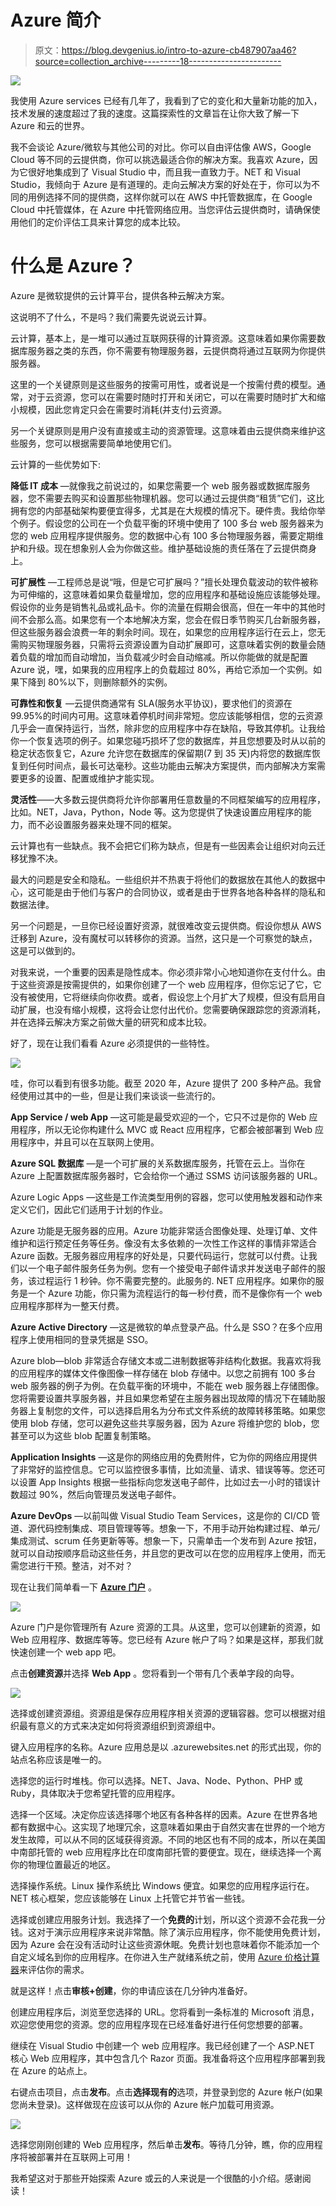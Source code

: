 # Azure 简介

> 原文：<https://blog.devgenius.io/intro-to-azure-cb487907aa46?source=collection_archive---------18----------------------->

![](img/a187a6e5ddd40d3d4ba0a871d0fa74ce.png)

我使用 Azure services 已经有几年了，我看到了它的变化和大量新功能的加入，技术发展的速度超过了我的速度。这篇探索性的文章旨在让你大致了解一下 Azure 和云的世界。

我不会谈论 Azure/微软与其他公司的对比。你可以自由评估像 AWS，Google Cloud 等不同的云提供商，你可以挑选最适合你的解决方案。我喜欢 Azure，因为它很好地集成到了 Visual Studio 中，而且我一直致力于。NET 和 Visual Studio，我倾向于 Azure 是有道理的。走向云解决方案的好处在于，你可以为不同的用例选择不同的提供商，这样你就可以在 AWS 中托管数据库，在 Google Cloud 中托管媒体，在 Azure 中托管网络应用。当您评估云提供商时，请确保使用他们的定价评估工具来计算您的成本比较。

# 什么是 Azure？

Azure 是微软提供的云计算平台，提供各种云解决方案。

这说明不了什么，不是吗？我们需要先说说云计算。

云计算，基本上，是一堆可以通过互联网获得的计算资源。这意味着如果你需要数据库服务器之类的东西，你不需要有物理服务器，云提供商将通过互联网为你提供服务器。

这里的一个关键原则是这些服务的按需可用性，或者说是一个按需付费的模型。通常，对于云资源，您可以在需要时随时打开和关闭它，可以在需要时随时扩大和缩小规模，因此您肯定只会在需要时消耗(并支付)云资源。

另一个关键原则是用户没有直接或主动的资源管理。这意味着由云提供商来维护这些服务，您可以根据需要简单地使用它们。

云计算的一些优势如下:

**降低 IT 成本** —就像我之前说过的，如果您需要一个 web 服务器或数据库服务器，您不需要去购买和设置那些物理机器。您可以通过云提供商“租赁”它们，这比拥有您的内部基础架构要便宜得多，尤其是在大规模的情况下。硬件贵。我给你举个例子。假设您的公司在一个负载平衡的环境中使用了 100 多台 web 服务器来为您的 web 应用程序提供服务。您的数据中心有 100 多台物理服务器，需要定期维护和升级。现在想象别人会为你做这些。维护基础设施的责任落在了云提供商身上。

**可扩展性** —工程师总是说“哦，但是它可扩展吗？”擅长处理负载波动的软件被称为可伸缩的，这意味着如果负载量增加，您的应用程序和基础设施应该能够处理。假设你的业务是销售礼品或礼品卡。你的流量在假期会很高，但在一年中的其他时间不会那么高。如果您有一个本地解决方案，您会在假日季节购买几台新服务器，但这些服务器会浪费一年的剩余时间。现在，如果您的应用程序运行在云上，您无需购买物理服务器，只需将云资源设置为自动扩展即可，这意味着实例的数量会随着负载的增加而自动增加，当负载减少时会自动缩减。所以你能做的就是配置 Azure 说，嘿，如果我的应用程序上的负载超过 80%，再给它添加一个实例。如果下降到 80%以下，则删除额外的实例。

**可靠性和恢复** —云提供商通常有 SLA(服务水平协议)，要求他们的资源在 99.95%的时间内可用。这意味着停机时间非常短。您应该能够相信，您的云资源几乎会一直保持运行，当然，除非您的应用程序中存在缺陷，导致其停机。让我给你一个恢复选项的例子。如果您碰巧损坏了您的数据库，并且您想要及时从以前的稳定状态恢复它，Azure 允许您在数据库的保留期(7 到 35 天)内将您的数据库恢复到任何时间点，最长可达毫秒。这些功能由云解决方案提供，而内部解决方案需要更多的设置、配置或维护才能实现。

**灵活性**——大多数云提供商将允许你部署用任意数量的不同框架编写的应用程序，比如。NET，Java，Python，Node 等。这为您提供了快速设置应用程序的能力，而不必设置服务器来处理不同的框架。

云计算也有一些缺点。我不会把它们称为缺点，但是有一些因素会让组织对向云迁移犹豫不决。

最大的问题是安全和隐私。一些组织并不热衷于将他们的数据放在其他人的数据中心，这可能是由于他们与客户的合同协议，或者是由于世界各地各种各样的隐私和数据法律。

另一个问题是，一旦你已经设置好资源，就很难改变云提供商。假设你想从 AWS 迁移到 Azure，没有魔杖可以转移你的资源。当然，这只是一个可察觉的缺点，这是可以做到的。

对我来说，一个重要的因素是隐性成本。你必须非常小心地知道你在支付什么。由于这些资源是按需提供的，如果你创建了一个 web 应用程序，但你忘记了它，它没有被使用，它将继续向你收费。或者，假设您上个月扩大了规模，但没有启用自动扩展，也没有缩小规模，这将会让您付出代价。您需要确保跟踪您的资源消耗，并在选择云解决方案之前做大量的研究和成本比较。

好了，现在让我们看看 Azure 必须提供的一些特性。

![](img/aeb8f5cec2d8555b23f1d15b47b5512c.png)

哇，你可以看到有很多功能。截至 2020 年，Azure 提供了 200 多种产品。我曾经使用过其中的一些，但是让我们来谈谈一些流行的。

**App Service / web App** —这可能是最受欢迎的一个，它只不过是你的 Web 应用程序，所以无论你构建什么 MVC 或 React 应用程序，它都会被部署到 Web 应用程序中，并且可以在互联网上使用。

**Azure SQL 数据库** —是一个可扩展的关系数据库服务，托管在云上。当你在 Azure 上配置数据库服务器时，它会给你一个通过 SSMS 访问该服务器的 URL。

Azure Logic Apps —这些是工作流类型用例的容器，您可以使用触发器和动作来定义它们，因此它们适用于计划的作业。

Azure 功能是无服务器的应用。Azure 功能非常适合图像处理、处理订单、文件维护和运行预定任务等任务。像没有太多依赖的一次性工作这样的事情非常适合 Azure 函数。无服务器应用程序的好处是，只要代码运行，您就可以付费。让我们以一个电子邮件服务任务为例。您有一个接受电子邮件请求并发送电子邮件的服务，该过程运行 1 秒钟。你不需要完整的。此服务的. NET 应用程序。如果你的服务是一个 Azure 功能，你只需为流程运行的每一秒付费，而不是像你有一个 web 应用程序那样为一整天付费。

**Azure Active Directory** —这是微软的单点登录产品。什么是 SSO？在多个应用程序上使用相同的登录凭据是 SSO。

Azure blob—blob 非常适合存储文本或二进制数据等非结构化数据。我喜欢将我的应用程序的媒体文件像图像一样存储在 blob 存储中。以您之前拥有 100 多台 web 服务器的例子为例。在负载平衡的环境中，不能在 web 服务器上存储图像。您将需要设置共享服务器，并且如果您希望在主服务器出现故障的情况下在辅助服务器上复制您的文件，可以选择启用名为分布式文件系统的故障转移策略。如果您使用 blob 存储，您可以避免这些共享服务器，因为 Azure 将维护您的 blob，您甚至可以为这些 blob 配置复制策略。

**Application Insights** —这是你的网络应用的免费附件，它为你的网络应用提供了非常好的监控信息。它可以监控很多事情，比如流量、请求、错误等等。您还可以设置 App Insights 根据一些指标向您发送电子邮件，比如过去一小时的错误计数超过 90%，然后向管理员发送电子邮件。

**Azure DevOps** —以前叫做 Visual Studio Team Services，这是你的 CI/CD 管道、源代码控制集成、项目管理等等。想象一下，不用手动开始构建过程、单元/集成测试、scrum 任务更新等等。想象一下，只需单击一个发布到 Azure 按钮，就可以自动按顺序启动这些任务，并且您的更改可以在您的应用程序上使用，而无需您进行干预。整洁，对不对？

现在让我们简单看一下 [**Azure 门户**](https://portal.azure.com) 。

![](img/271e8ed6d4df5d3727692793f2247ad7.png)

Azure 门户是你管理所有 Azure 资源的工具。从这里，您可以创建新的资源，如 Web 应用程序、数据库等等。您已经有 Azure 帐户了吗？如果是这样，那我们就快速创建一个 web app 吧。

点击**创建资源**并选择 **Web App** 。您将看到一个带有几个表单字段的向导。

![](img/5b086d5e7e4ace7cbc04c6e0d1185aba.png)

选择或创建资源组。资源组是保存应用程序相关资源的逻辑容器。您可以根据对组织最有意义的方式来决定如何将资源组织到资源组中。

键入应用程序的名称。Azure 应用总是以 <appname>.azurewebsites.net 的形式出现，你的站点名称应该是唯一的。</appname>

选择您的运行时堆栈。你可以选择。NET、Java、Node、Python、PHP 或 Ruby，具体取决于您希望托管的应用程序。

选择一个区域。决定你应该选择哪个地区有各种各样的因素。Azure 在世界各地都有数据中心。这实现了地理冗余，这意味着如果由于自然灾害在世界的一个地方发生故障，可以从不同的区域获得资源。不同的地区也有不同的成本，所以在美国中南部托管的 web 应用程序比在印度南部托管的要便宜。现在，继续选择一个离你的物理位置最近的地区。

选择操作系统。Linux 操作系统比 Windows 便宜。如果您的应用程序运行在。NET 核心框架，您应该能够在 Linux 上托管它并节省一些钱。

选择或创建应用服务计划。我选择了一个**免费的**计划，所以这个资源不会花我一分钱。这对于演示应用程序来说非常酷。除了演示应用程序，你不能使用免费计划，因为 Azure 会在没有活动时让这些资源休眠。免费计划也意味着你不能添加一个自定义域名到你的应用程序。在你进入生产就绪系统之前，使用 [Azure 价格计算器](https://azure.microsoft.com/en-in/pricing/calculator/)来评估你的需求。

就是这样！点击**审核+创建**，你的申请应该在几分钟内准备好。

创建应用程序后，浏览至您选择的 URL。您将看到一条标准的 Microsoft 消息，欢迎您使用您的资源。您的应用程序现在已经准备好进行任何您想要的部署。

继续在 Visual Studio 中创建一个 web 应用程序。我已经创建了一个 ASP.NET 核心 Web 应用程序，其中包含几个 Razor 页面。我准备将这个应用程序部署到我在 Azure 的站点上。

右键点击项目，点击**发布**。点击**选择现有的**选项，并登录到您的 Azure 帐户(如果您尚未登录)。这样做现在应该可以从你的 Azure 帐户加载可用资源。

![](img/abdbfea5efd79fe08d17d0a6c4d837c7.png)

选择您刚刚创建的 Web 应用程序，然后单击**发布**。等待几分钟，瞧，你的应用程序将被部署并在互联网上可用！

我希望这对于那些开始探索 Azure 或云的人来说是一个很酷的小介绍。感谢阅读！